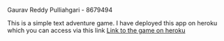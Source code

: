 Gaurav Reddy Pulliahgari - 8679494 


This is a simple text adventure game. 
I have deployed this app on heroku which you can access via this link
<a href="https://info2300assignment1.herokuapp.com/">Link to the game on heroku</a>

